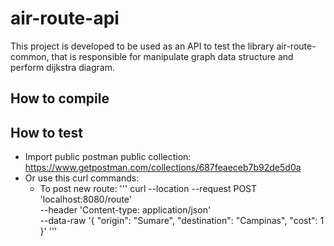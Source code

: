 # air-route-api

This project is developed to be used as an API to test the library air-route-common, that is responsible for manipulate graph data structure and perform dijkstra diagram.

## How to compile

## How to test

* Import public postman public collection: https://www.getpostman.com/collections/687feaeceb7b92de5d0a
* Or use this curl commands: 
  * To post new route:
  '''
  curl --location --request POST 'localhost:8080/route' \
--header 'Content-type: application/json' \
--data-raw '{
    "origin": "Sumare", 
    "destination": "Campinas",
    "cost": 1
}'
 '''
 
 

